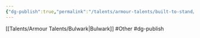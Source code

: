 ```yaml
---
{"dg-publish":true,"permalink":"/talents/armour-talents/built-to-stand/"}
---
```


[[Talents/Armour Talents/Bulwark\|Bulwark]]
#Other  #dg-publish